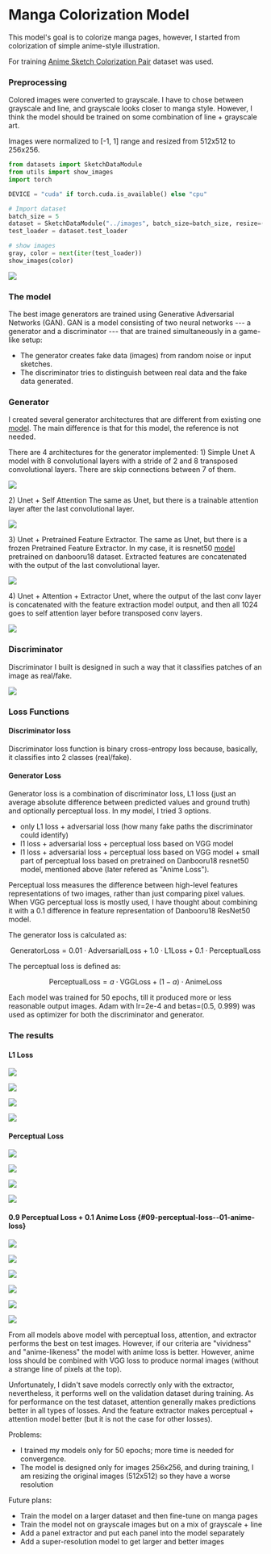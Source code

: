 # Manga Colorization Model

This model\'s goal is to colorize manga pages, however, I started from
colorization of simple anime-style illustration.

For training [Anime Sketch Colorization
Pair](https://www.kaggle.com/datasets/ktaebum/anime-sketch-colorization-pair/code)
dataset was used.

### Preprocessing

Colored images were converted to grayscale. I have to chose between
grayscale and line, and grayscale looks closer to manga style. However,
I think the model should be trained on some combination of line +
grayscale art.

Images were normalized to \[-1, 1\] range and resized from 512x512 to
256x256.

``` python
from datasets import SketchDataModule
from utils import show_images
import torch

DEVICE = "cuda" if torch.cuda.is_available() else "cpu"

# Import dataset 
batch_size = 5
dataset = SketchDataModule("../images", batch_size=batch_size, resize=(256, 256), out_ch=3)
test_loader = dataset.test_loader

# show images 
gray, color = next(iter(test_loader))
show_images(color)
```

![](images/664aa0817bac72ded8c3ef01f34b1b5bc61d0848.png)

### The model

The best image generators are trained using Generative Adversarial Networks
(GAN). GAN is a model consisting of two neural networks --- a generator
and a discriminator --- that are trained simultaneously in a game-like
setup:

-   The generator creates fake data (images) from random noise or input
    sketches.
-   The discriminator tries to distinguish between real data and the
    fake data generated.

### Generator

I created several generator architectures that are different from existing one
[model](https://huggingface.co/Keiser41/Example_Based_Manga_Colorization).
The main difference is that for this model, the reference is not needed.

There are 4 architectures for the generator implemented: 1) Simple Unet A
model with 8 convolutional layers with a stride of 2 and 8 transposed
convolutional layers. There are skip connections between 7 of them.

![](images/unet.png)

2\) Unet + Self Attention The same as Unet, but there is a trainable
attention layer after the last convolutional layer.

![](images/unet_att.png)

3\) Unet + Pretrained Feature Extractor. The same as Unet, but there is a
frozen Pretrained Feature Extractor. In my case, it is resnet50
[model](https://rf5.github.io/2019/07/08/danbuuro-pretrained.html)
pretrained on danbooru18 dataset. Extracted features are concatenated
with the output of the last convolutional layer.

![](images/unet_ext.png)

4\) Unet + Attention + Extractor Unet, where the output of the last conv
layer is concatenated with the feature extraction model output, and then all
1024 goes to self attention layer before transposed conv layers.

![](images/unet_att_ext.png)

### Discriminator

Discriminator I built is designed in such a way that it classifies
patches of an image as real/fake.

![](images/discriminator.png)


### Loss Functions

#### Discriminator loss

Discriminator loss function is binary cross-entropy loss because,
basically, it classifies into 2 classes (real/fake).

#### Generator Loss

Generator loss is a combination of discriminator loss, L1 loss (just an
average absolute difference between predicted values and ground truth)
and optionally perceptual loss. In my model, I tried 3 options.

-   only L1 loss + adversarial loss (how many fake paths the discriminator
    could identify)
-   l1 loss + adversarial loss + perceptual loss based on VGG model
-   l1 loss + adversarial loss + perceptual loss based on VGG model +
    small part of perceptual loss based on pretrained on Danbooru18
    resnet50 model, mentioned above (later refered as \"Anime Loss\").

Perceptual loss measures the difference between high-level features
representations of two images, rather than just comparing pixel values.
When VGG perceptual loss is mostly used, I have thought about combining
it with a 0.1 difference in feature representation of Danbooru18
ResNet50 model.

The generator loss is calculated as:

$$\text{GeneratorLoss} = 0.01 \cdot \text{AdversarialLoss} + 1.0 \cdot \text{L1Loss} + 0.1 \cdot \text{PerceptualLoss}$$

The perceptual loss is defined as:

$$\text{PerceptualLoss} = a \cdot \text{VGGLoss} + (1 - a) \cdot \text{AnimeLoss}$$

Each model was trained for 50 epochs, till it produced more or less
reasonable output images. Adam with lr=2e-4 and betas=(0.5, 0.999) was
used as optimizer for both the discriminator and generator.

### The results

#### L1 Loss

![](images/448790f72ea02d7b1062b9bcd03038f24c654dd5.png)

![](images/52b6f39a7982e907db7f54cada34f708f5339f4c.png)

![](images/8a823b289fb4bc60ac74655494c7bc63cd7e7e55.png)

![](images/3535329052c094e5f93a72be5dd5a8d0f05105e9.png)


#### Perceptual Loss

![](images/448790f72ea02d7b1062b9bcd03038f24c654dd5.png)

![](images/475963663eb95c27836f3d2684aac8e63d71747f.png)

![](images/94d5c557583fa5cbf4b351c9712a1df60b7b1c23.png)

![](images/cbb310274939f4b7231fe0b29e316ddf63b1e081.png)

#### 0.9 Perceptual Loss + 0.1 Anime Loss {#09-perceptual-loss--01-anime-loss}

![](images/448790f72ea02d7b1062b9bcd03038f24c654dd5.png)

![](images/dbca4a0a77535f099a14ca0d09b04526a8322b58.png)

![](images/37a2318c1912d74c8c4e8f613e6e96a6759738b0.png)

![](images/eefd43c2b68bea7b859353545ed22e0ab80da9c2.png)

![](images/448790f72ea02d7b1062b9bcd03038f24c654dd5.png)

![](images/e658381334df8ce44279878e9cf780f79d929246.png)

From all models above model with perceptual loss, attention, and
extractor performs the best on test images. However, if our criteria are
\"vividness\" and \"anime-likeness\" the model with anime loss is
better. However, anime loss should be combined with VGG loss to produce
normal images (without a strange line of pixels at the top).

Unfortunately, I didn't save models correctly only with the extractor,
nevertheless, it performs well on the validation dataset during training. As for
performance on the test dataset, attention generally makes predictions better
in all types of losses. And the feature extractor makes perceptual +
attention model better (but it is not the case for other losses).

Problems:

-   I trained my models only for 50 epochs; more time is needed for
    convergence.
-   The model is designed only for images 256x256, and during training, I
    am resizing the original images (512x512) so they have a worse resolution

Future plans:

-   Train the model on a larger dataset and then fine-tune on manga pages
-   Train the model not on grayscale images but on a mix of grayscale +
    line
-   Add a panel extractor and put each panel into the model separately
-   Add a super-resolution model to get larger and better images

